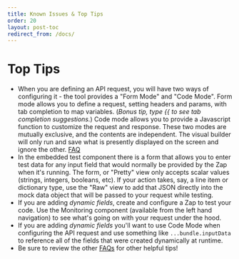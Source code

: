 ```yaml
---
title: Known Issues & Top Tips
order: 20
layout: post-toc
redirect_from: /docs/
---
```


# Top Tips

- When you are defining an API request, you will have two ways of configuring it - the tool provides a "Form Mode" and "Code Mode". Form mode allows you to define a request, setting headers and params, with tab completion to map variables. (_Bonus tip, type \{\{ to see tab completion suggestions._) Code mode allows you to provide a Javascript function to customize the request and response. These two modes are mutually exclusive, and the contents are independent. The visual builder will only run and save what is presently displayed on the screen and ignore the other. [FAQ](https://platform.zapier.com/docs/faq#how-does-code-mode-work)
- In the embedded test component there is a form that allows you to enter test data for any input field that would normally be provided by the Zap when it's running. The form, or "Pretty" view only accepts scalar values (strings, integers, booleans, etc). If your action takes, say, a line item or dictionary type, use the "Raw" view to add that JSON directly into the mock data object that will be passed to your request while testing.
- If you are adding _dynamic fields_, create and configure a Zap to test your code. Use the Monitoring component (available from the left hand navigation) to see what's going on with your request under the hood.
- If you are adding _dynamic fields_ you'll want to use Code Mode when configuring the API request and use something like `...bundle.inputData` to reference all of the fields that were created dynamically at runtime.
- Be sure to review the other [FAQs](https://platform.zapier.com/docs/faq) for other helpful tips!
